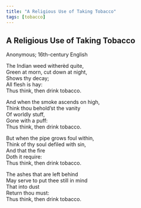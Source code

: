 ```yaml
---
title: "A Religious Use of Taking Tobacco"
tags: [tobacco]
---
```


## A Religious Use of Taking Tobacco

Anonymous; 16th-century English

The Indian weed witherèd quite,  
Green at morn, cut down at night,  
Shows thy decay;  
All flesh is hay:  
Thus think, then drink tobacco.  

And when the smoke ascends on high,  
Think thou behold’st the vanity  
Of worldly stuff,  
Gone with a puff:  
Thus think, then drink tobacco.  

But when the pipe grows foul within,  
Think of thy soul defiled with sin,  
And that the fire  
Doth it require:  
Thus think, then drink tobacco.  

The ashes that are left behind  
May serve to put thee still in mind  
That into dust  
Return thou must:  
Thus think, then drink tobacco.  
